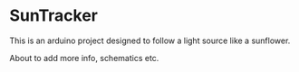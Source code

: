 # SunTracker
This is an arduino project designed to follow a light source like a sunflower.

About to add more info, schematics etc.

